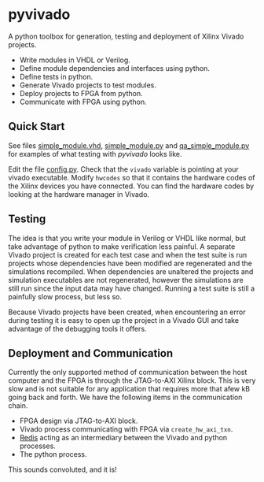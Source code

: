 pyvivado
========

A python toolbox for generation, testing and deployment of Xilinx Vivado projects.

 - Write modules in VHDL or Verilog.
 - Define module dependencies and interfaces using python.
 - Define tests in python.
 - Generate Vivado projects to test modules.
 - Deploy projects to FPGA from python.
 - Communicate with FPGA using python.

Quick Start
-----------
See files [simple\_module.vhd](hdl/test/simple_module.vhd), [simple\_module.py](hdl/test/simple_module.py) and [qa_simple\_module.py](hdl/test/qa_simple_module.py) for examples of what testing with *pyvivado* looks like.

Edit the file [config.py](config.py).
Check that the ``vivado`` variable is pointing at your vivado executable.
Modify ``hwcodes`` so that it contains the hardware codes of the Xilinx devices you have connected.  You can find the hardware codes by looking at the hardware manager in Vivado.

Testing
-------
The idea is that you write your module in Verilog or VHDL like normal, but take advantage of python to make verification less painful.  A separate Vivado project is created for each test case and when the test suite is run projects whose dependencies have been modified are regenerated and the simulations recompiled.  When dependencies are unaltered the projects and simulation executables are not regenerated, however the simulations are still run since the input data may have changed. Running a test suite is still a painfully slow process, but less so.

Because Vivado projects have been created, when encountering an error during testing it is easy to open up the project in a Vivado GUI and take advantage of the debugging tools it offers.

Deployment and Communication
----------------------------
Currently the only supported method of communication between the host computer and the FPGA is through the JTAG-to-AXI Xilinx block.  This is very slow and is not suitable for any application that requires more that afew kB going back and forth.  We have the following items in the communication chain.

 - FPGA design via JTAG-to-AXI block.
 - Vivado process communicating with FPGA via ``create_hw_axi_txn``.
 - [Redis](http://redis.io) acting as an intermediary between the Vivado and python processes.
 - The python process.

This sounds convoluted, and it is!
